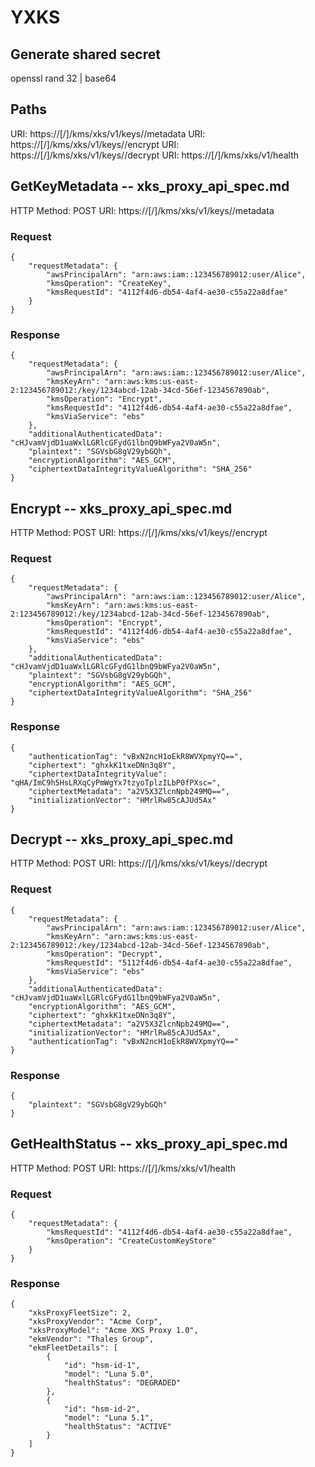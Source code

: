# YXKS


## Generate shared secret

openssl rand 32 | base64


## Paths

URI: https://<server>[/<path-prefix>]/kms/xks/v1/keys/<externalKeyId>/metadata
URI: https://<server>[/<path-prefix>]/kms/xks/v1/keys/<externalKeyId>/encrypt
URI: https://<server>[/<path-prefix>]/kms/xks/v1/keys/<externalKeyId>/decrypt
URI: https://<server>[/<path-prefix>]/kms/xks/v1/health



## GetKeyMetadata -- xks_proxy_api_spec.md

HTTP Method: POST
URI: https://<server>[/<path-prefix>]/kms/xks/v1/keys/<externalKeyId>/metadata

### Request

```
{
    "requestMetadata": {
        "awsPrincipalArn": "arn:aws:iam::123456789012:user/Alice",
        "kmsOperation": "CreateKey",
        "kmsRequestId": "4112f4d6-db54-4af4-ae30-c55a22a8dfae"
    }
}
```


### Response

```
{
    "requestMetadata": {
        "awsPrincipalArn": "arn:aws:iam::123456789012:user/Alice",
        "kmsKeyArn": "arn:aws:kms:us-east-2:123456789012:/key/1234abcd-12ab-34cd-56ef-1234567890ab",
        "kmsOperation": "Encrypt",
        "kmsRequestId": "4112f4d6-db54-4af4-ae30-c55a22a8dfae",
        "kmsViaService": "ebs"
    }, 
    "additionalAuthenticatedData": "cHJvamVjdD1uaWxlLGRlcGFydG1lbnQ9bWFya2V0aW5n",
    "plaintext": "SGVsbG8gV29ybGQh",
    "encryptionAlgorithm": "AES_GCM",
    "ciphertextDataIntegrityValueAlgorithm": "SHA_256"
}
```


## Encrypt -- xks_proxy_api_spec.md

HTTP Method: POST
URI: https://<server>[/<path-prefix>]/kms/xks/v1/keys/<externalKeyId>/encrypt

### Request

```
{
    "requestMetadata": {
        "awsPrincipalArn": "arn:aws:iam::123456789012:user/Alice",
        "kmsKeyArn": "arn:aws:kms:us-east-2:123456789012:/key/1234abcd-12ab-34cd-56ef-1234567890ab",
        "kmsOperation": "Encrypt",
        "kmsRequestId": "4112f4d6-db54-4af4-ae30-c55a22a8dfae",
        "kmsViaService": "ebs"
    }, 
    "additionalAuthenticatedData": "cHJvamVjdD1uaWxlLGRlcGFydG1lbnQ9bWFya2V0aW5n",
    "plaintext": "SGVsbG8gV29ybGQh",
    "encryptionAlgorithm": "AES_GCM",
    "ciphertextDataIntegrityValueAlgorithm": "SHA_256"
}
```


### Response

```
{
    "authenticationTag": "vBxN2ncH1oEkR8WVXpmyYQ==",
    "ciphertext": "ghxkK1txeDNn3q8Y",
    "ciphertextDataIntegrityValue": "qHA/ImC9h5HsLRXqCyPmWgYx7tzyoTplzILbP0fPXsc=",
    "ciphertextMetadata": "a2V5X3ZlcnNpb249MQ==",
    "initializationVector": "HMrlRw85cAJUd5Ax"
}
```


## Decrypt -- xks_proxy_api_spec.md

HTTP Method: POST
URI: https://<server>[/<path-prefix>]/kms/xks/v1/keys/<externalKeyId>/decrypt

### Request

```
{
    "requestMetadata": { 
        "awsPrincipalArn": "arn:aws:iam::123456789012:user/Alice",
        "kmsKeyArn": "arn:aws:kms:us-east-2:123456789012:/key/1234abcd-12ab-34cd-56ef-1234567890ab",
        "kmsOperation": "Decrypt",
        "kmsRequestId": "5112f4d6-db54-4af4-ae30-c55a22a8dfae",
        "kmsViaService": "ebs"
    },
    "additionalAuthenticatedData": "cHJvamVjdD1uaWxlLGRlcGFydG1lbnQ9bWFya2V0aW5n",
    "encryptionAlgorithm": "AES_GCM",
    "ciphertext": "ghxkK1txeDNn3q8Y",
    "ciphertextMetadata": "a2V5X3ZlcnNpb249MQ==",
    "initializationVector": "HMrlRw85cAJUd5Ax",
    "authenticationTag": "vBxN2ncH1oEkR8WVXpmyYQ=="
}
```

### Response

```
{
    "plaintext": "SGVsbG8gV29ybGQh"
}
```



## GetHealthStatus -- xks_proxy_api_spec.md


HTTP Method: POST
URI: https://<server>[/<path-prefix>]/kms/xks/v1/health


### Request

```
{
    "requestMetadata": {
        "kmsRequestId": "4112f4d6-db54-4af4-ae30-c55a22a8dfae",
        "kmsOperation": "CreateCustomKeyStore"
    }
}
```

### Response

```
{
    "xksProxyFleetSize": 2,
    "xksProxyVendor": "Acme Corp",
    "xksProxyModel": "Acme XKS Proxy 1.0",
    "ekmVendor": "Thales Group",
    "ekmFleetDetails": [
        {
            "id": "hsm-id-1",
            "model": "Luna 5.0",
            "healthStatus": "DEGRADED"
        },
        {
            "id": "hsm-id-2",
            "model": "Luna 5.1",
            "healthStatus": "ACTIVE"
        }
    ]
}
```
